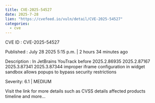 ```yaml
--- 
title: CVE-2025-54527
date: 2025-7-28
lien: "https://cvefeed.io/vuln/detail/CVE-2025-54527"
categories:
  - cve
---
```


CVE ID : CVE-2025-54527

Published :  July 28
2025
5:15 p.m. | 2 hours
34 minutes ago

Description : In JetBrains YouTrack before 2025.2.86935
2025.2.87167
2025.3.87341
2025.3.87344 improper iframe configuration in widget sandbox allows popups to bypass security restrictions

Severity: 6.1 | MEDIUM

Visit the link for more details
such as CVSS details
affected products
timeline
and more...
